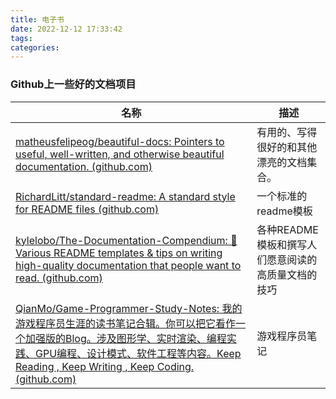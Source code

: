 ```yaml
---
title: 电子书
date: 2022-12-12 17:33:42
tags:
categories:
---
```


### Github上一些好的文档项目

| 名称                                                         | 描述                                               |
| ------------------------------------------------------------ | -------------------------------------------------- |
| [matheusfelipeog/beautiful-docs: Pointers to useful, well-written, and otherwise beautiful documentation. (github.com)](https://github.com/matheusfelipeog/beautiful-docs) | 有用的、写得很好的和其他漂亮的文档集合。           |
| [RichardLitt/standard-readme: A standard style for README files (github.com)](https://github.com/RichardLitt/standard-readme) | 一个标准的readme模板                               |
| [kylelobo/The-Documentation-Compendium: 📢 Various README templates & tips on writing high-quality documentation that people want to read. (github.com)](https://github.com/kylelobo/The-Documentation-Compendium) | 各种README模板和撰写人们愿意阅读的高质量文档的技巧 |
| [QianMo/Game-Programmer-Study-Notes: 我的游戏程序员生涯的读书笔记合辑。你可以把它看作一个加强版的Blog。涉及图形学、实时渲染、编程实践、GPU编程、设计模式、软件工程等内容。Keep Reading , Keep Writing , Keep Coding. (github.com)](https://github.com/QianMo/Game-Programmer-Study-Notes) | 游戏程序员笔记                                     |


